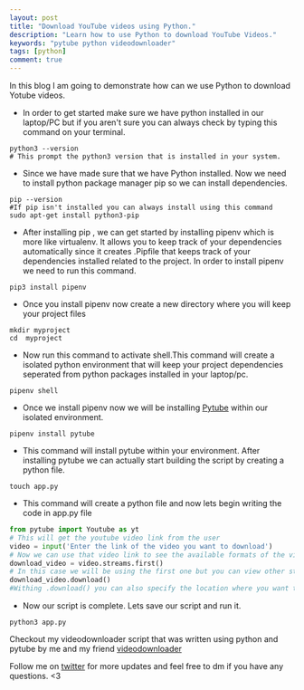 ```yaml
---
layout: post
title: "Download YouTube videos using Python."
description: "Learn how to use Python to download YouTube Videos."
keywords: "pytube python videodownloader"
tags: [python]
comment: true
---
```

In this blog I am going to demonstrate how can we use Python to download 
Yotube videos.
* In order to get started make sure we have python installed in our laptop/PC but if you aren't sure you can always check by typing this command on your terminal.
```console
python3 --version
# This prompt the python3 version that is installed in your system.
```
* Since we have made sure that we have Python installed. Now we need to install python package manager pip so we can install dependencies.
```console
pip --version
#If pip isn't installed you can always install using this command
sudo apt-get install python3-pip
```
* After installing pip , we can get started by installing pipenv which is more like virtualenv. It allows you to keep track of your dependencies automatically since it creates .Pipfile that keeps track of your dependencies installed related to the project. In order to install pipenv we need to run this command. 
```console
pip3 install pipenv
```
* Once you install pipenv now create a new directory where you will keep your project files
```console
mkdir myproject
cd  myproject
```
* Now run this command to activate shell.This command will create a isolated python environment that will keep your project dependencies seperated from python packages installed in your laptop/pc.
```console
pipenv shell
```
* Once we install pipenv now we will be installing [Pytube](https://github.com/nficano/pytube) within our isolated environment.
```console
pipenv install pytube
```
* This command will install pytube within your environment. After installing pytube we can actually start building the script by creating a python file.
```console
touch app.py
```
* This command will create a python file and now lets begin writing the code in app.py file
```python
from pytube import Youtube as yt
# This will get the youtube video link from the user
video = input('Enter the link of the video you want to download')
# Now we can use that video link to see the available formats of the video
download_video = video.streams.first()
# In this case we will be using the first one but you can view other streams too using streams.all()
download_video.download()
#Withing .download() you can also specify the location where you want to download the video
```
* Now our script is complete. Lets save our script and run it.
```console
python3 app.py
```




Checkout my videodownloader script that was written using python and pytube by me and my friend [videodownloader](https://github.com/mraza007/videodownloader)

Follow me on [twitter](http://twitter.com/muhammad_o7) for more updates and feel free to dm if you have any questions. <3
